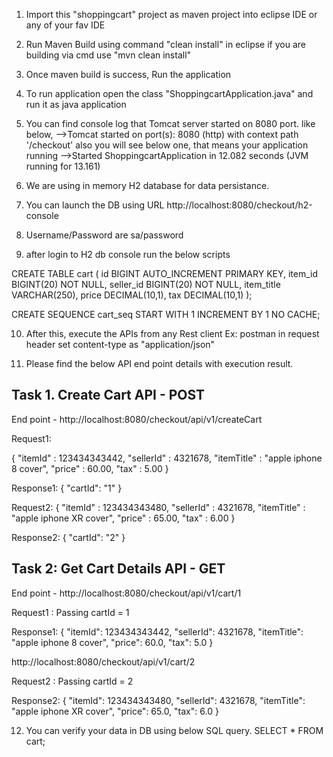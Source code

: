 1. Import this "shoppingcart" project as maven project into eclipse IDE or any of your fav IDE
2. Run Maven Build using command "clean install" in eclipse
   if you are building via cmd use "mvn clean install"
3. Once maven build is success, Run the application
4. To run application open the class "ShoppingcartApplication.java" and run it as java application
5. You can find console log that Tomcat server started on 8080 port. like below,
   -->Tomcat started on port(s): 8080 (http) with context path '/checkout'
   also you will see below one, that means your application running
   -->Started ShoppingcartApplication in 12.082 seconds (JVM running for 13.161)

6. We are using in memory H2 database for data persistance.
7. You can launch the DB using URL http://localhost:8080/checkout/h2-console
8. Username/Password are sa/password
9. after login to H2 db console run the below scripts

CREATE TABLE cart (
  id BIGINT AUTO_INCREMENT  PRIMARY KEY,
  item_id BIGINT(20) NOT NULL,
  seller_id BIGINT(20) NOT NULL,
  item_title VARCHAR(250),
  price DECIMAL(10,1),
  tax DECIMAL(10,1)
);

CREATE SEQUENCE cart_seq
  START WITH 1
  INCREMENT BY 1
  NO CACHE;

10. After this, execute the APIs from any Rest client Ex: postman
    in request header set content-type as "application/json"

11. Please find the below API end point details with execution result.


Task 1. Create Cart API - POST 
-------------------------------
End point - http://localhost:8080/checkout/api/v1/createCart

Request1:

   {
        "itemId" : 123434343442,
        "sellerId" : 4321678,
        "itemTitle" : "apple iphone 8 cover",
        "price" : 60.00,
        "tax" : 5.00
   }

Response1:
 {
    "cartId": "1"
 }

Request2:
 {
        "itemId" : 123434343480,
        "sellerId" : 4321678,
        "itemTitle" : "apple iphone XR cover",
        "price" : 65.00,
        "tax" : 6.00
 }

Response2:
{
    "cartId": "2"
}


Task 2: Get Cart Details API - GET
-----------------------------------
End point - http://localhost:8080/checkout/api/v1/cart/1

Request1 : Passing cartId = 1

Response1:
{
    "itemId": 123434343442,
    "sellerId": 4321678,
    "itemTitle": "apple iphone 8 cover",
    "price": 60.0,
    "tax": 5.0
}

http://localhost:8080/checkout/api/v1/cart/2

Request2 : Passing cartId = 2

Response2:
{
    "itemId": 123434343480,
    "sellerId": 4321678,
    "itemTitle": "apple iphone XR cover",
    "price": 65.0,
    "tax": 6.0
}

12. You can verify your data in DB using below SQL query.
SELECT * FROM cart;
